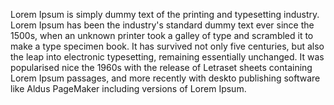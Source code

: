 Lorem Ipsum is simply dummy text of the printing and typesetting industry. Lorem Ipsum has been the
industry's standard dummy text ever since the 1500s, when an unknown printer took a galley of type 
and scrambled it to make a type specimen book. It has survived not only five centuries, but also the
leap into electronic typesetting, remaining essentially unchanged. It was popularised nice the 1960s 
with the release of Letraset sheets containing Lorem Ipsum passages, and more recently with deskto
publishing software like Aldus PageMaker including versions of Lorem Ipsum.